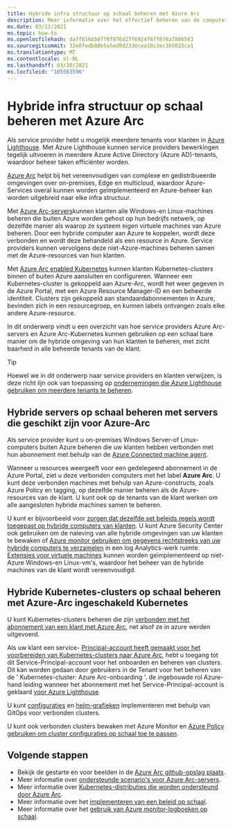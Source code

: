 ```yaml
---
title: Hybride infra structuur op schaal beheren met Azure Arc
description: Meer informatie over het effectief beheren van de computers en Kubernetes-clusters van uw klanten buiten Azure.
ms.date: 03/12/2021
ms.topic: how-to
ms.openlocfilehash: da7f016b507f8f876d27f6924f87f078a7806563
ms.sourcegitcommit: 32e0fedb80b5a5ed0d2336cea18c3ec3b5015ca1
ms.translationtype: MT
ms.contentlocale: nl-NL
ms.lasthandoff: 03/30/2021
ms.locfileid: "105563596"
---
```

# <a name="manage-hybrid-infrastructure-at-scale-with-azure-arc"></a>Hybride infra structuur op schaal beheren met Azure Arc

Als service provider hebt u mogelijk meerdere tenants voor klanten in [Azure Lighthouse](../overview.md). Met Azure Lighthouse kunnen service providers bewerkingen tegelijk uitvoeren in meerdere Azure Active Directory (Azure AD)-tenants, waardoor beheer taken efficiënter worden.

[Azure Arc](../../azure-arc/overview.md) helpt bij het vereenvoudigen van complexe en gedistribueerde omgevingen over on-premises, Edge en multicloud, waardoor Azure-Services overal kunnen worden geïmplementeerd en Azure-beheer kan worden uitgebreid naar elke infra structuur.

Met [Azure Arc-servers](../../azure-arc/servers/overview.md)kunnen klanten alle Windows-en Linux-machines beheren die buiten Azure worden gehost op hun bedrijfs netwerk, op dezelfde manier als waarop ze systeem eigen virtuele machines van Azure beheren. Door een hybride computer aan Azure te koppelen, wordt deze verbonden en wordt deze behandeld als een resource in Azure. Service providers kunnen vervolgens deze niet-Azure-machines beheren samen met de Azure-resources van hun klanten.

Met [Azure Arc enabled Kubernetes](../../azure-arc/kubernetes/overview.md) kunnen klanten Kubernetes-clusters binnen of buiten Azure aansluiten en configureren. Wanneer een Kubernetes-cluster is gekoppeld aan Azure-Arc, wordt het weer gegeven in de Azure Portal, met een Azure Resource Manager-ID en een beheerde identiteit. Clusters zijn gekoppeld aan standaardabonnementen in Azure, bevinden zich in een resourcegroep, en kunnen labels ontvangen zoals elke andere Azure-resource.

In dit onderwerp vindt u een overzicht van hoe service providers Azure Arc-servers en Azure Arc-Kubernetes kunnen gebruiken op een schaal bare manier om de hybride omgeving van hun klanten te beheren, met zicht baarheid in alle beheerde tenants van de klant.

> [!TIP]
> Hoewel we in dit onderwerp naar service providers en klanten verwijzen, is deze richt lijn ook van toepassing op [ondernemingen die Azure Lighthouse gebruiken om meerdere tenants te beheren](../concepts/enterprise.md).

## <a name="manage-hybrid-servers-at-scale-with-azure-arc-enabled-servers"></a>Hybride servers op schaal beheren met servers die geschikt zijn voor Azure-Arc

Als service provider kunt u on-premises Windows Server-of Linux-computers buiten Azure beheren die uw klanten hebben verbonden met hun abonnement met behulp van de [Azure Connected machine agent](../../azure-arc/servers/agent-overview.md).

Wanneer u resources weergeeft voor een gedelegeerd abonnement in de Azure Portal, ziet u deze verbonden computers met het label **Azure Arc**. U kunt deze verbonden machines met behulp van Azure-constructs, zoals Azure Policy en tagging, op dezelfde manier beheren als de Azure-resources van de klant. U kunt ook op de tenants van de klant werken om alle aangesloten hybride machines samen te beheren.

U kunt er bijvoorbeeld voor [zorgen dat dezelfde set beleids regels wordt toegepast op hybride computers van klanten](../../azure-arc/servers/learn/tutorial-assign-policy-portal.md). U kunt Azure Security Center ook gebruiken om de naleving van alle hybride omgevingen van uw klanten te bewaken of [Azure monitor gebruiken om gegevens rechtstreeks van uw hybride computers te verzamelen](../../azure-arc/servers/learn/tutorial-enable-vm-insights.md) in een log Analytics-werk ruimte. [Extensies voor virtuele machines](../../azure-arc/servers/manage-vm-extensions.md) kunnen worden geïmplementeerd op niet-Azure Windows-en Linux-vm's, waardoor het beheer van de hybride machines van de klant wordt vereenvoudigd.

## <a name="manage-hybrid-kubernetes-clusters-at-scale-with-azure-arc-enabled-kubernetes"></a>Hybride Kubernetes-clusters op schaal beheren met Azure-Arc ingeschakeld Kubernetes

U kunt Kubernetes-clusters beheren die zijn [verbonden met het abonnement van een klant met Azure Arc](../../azure-arc/kubernetes/quickstart-connect-cluster.md), net alsof ze in azure werden uitgevoerd.

Als uw klant een service- [Principal-account heeft gemaakt voor het voorbereiden van Kubernetes-clusters naar Azure Arc](../../azure-arc/kubernetes/create-onboarding-service-principal.md), hebt u toegang tot dit Service-Principal-account voor het onboarden en beheren van clusters. Dit kan worden gedaan door gebruikers in de Tenant voor het beheren van de ' Kubernetes-cluster: Azure Arc-onboarding '. de ingebouwde rol Azure-hand leiding wanneer het abonnement met het Service-Principal-account is geklaard [voor Azure Lighthouse](onboard-customer.md).

U kunt [configuraties](../../azure-arc/kubernetes/tutorial-use-gitops-connected-cluster.md) en [helm-grafieken](../../azure-arc/kubernetes/use-gitops-with-helm.md) implementeren met behulp van GitOps voor verbonden clusters.

U kunt ook verbonden clusters bewaken met Azure Monitor en [Azure Policy gebruiken om cluster configuraties op schaal toe te passen](../../azure-arc/kubernetes/use-azure-policy.md).

## <a name="next-steps"></a>Volgende stappen

- Bekijk de gestarte en voor beelden in de [Azure Arc github-opslag plaats](https://github.com/microsoft/azure_arc).
- Meer informatie over [ondersteunde scenario's voor Azure Arc-servers](../../azure-arc/servers/overview.md#supported-scenarios).
- Meer informatie over [Kubernetes-distributies die worden ondersteund door Azure Arc](../../azure-arc/kubernetes/overview.md#supported-kubernetes-distributions).
- Meer informatie over het [implementeren van een beleid op schaal](policy-at-scale.md).
- Meer informatie over het [gebruik van Azure monitor-logboeken op schaal](monitor-at-scale.md).